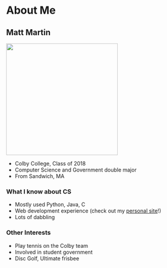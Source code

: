 # About Me

## Matt Martin

<img src="/home/mjmartin/Pictures/me.jpg" width=300 height=300>

* Colby College, Class of 2018
* Computer Science and Government double major
* From Sandwich, MA

### What I know about CS

* Mostly used Python, Java, C
* Web development experience (check out my [personal site](http://matthewmartin.me)!)
* Lots of dabbling

### Other Interests

* Play tennis on the Colby team
* Involved in student government
* Disc Golf, Ultimate frisbee